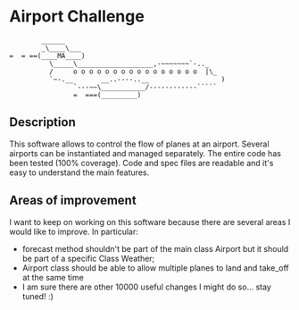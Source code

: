 Airport Challenge
=================

```
        ______
        _\____\___
=  = ==(____MA____)
          \_____\___________________,-~~~~~~~`-.._
          /     o o o o o o o o o o o o o o o o  |\_
          `~-.__       __..----..__                  )
                `---~~\___________/------------`````
                =  ===(_________)

```


Description
-----

This software allows to control the flow of planes at an airport.
Several airports can be instantiated and managed separately.
The entire code has been tested (100% coverage).
Code and spec files are readable and it's easy to understand the main features.

Areas of improvement
-----

I want to keep on working on this software because there are several areas I would like to improve. In particular:
* forecast method shouldn't be part of the main class Airport but it should be part of a specific Class Weather;
* Airport class should be able to allow multiple planes to land and take_off at the same time
* I am sure there are other 10000 useful changes I might do so... stay tuned! :)
